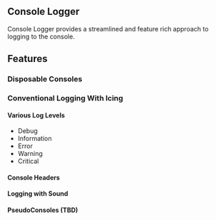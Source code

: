 ## Console Logger
Console Logger provides a streamlined and feature rich approach to logging to the console.

## Features
### Disposable Consoles

### Conventional Logging With Icing
#### Various Log Levels
- Debug
- Information
- Error
- Warning
- Critical

#### Console Headers

#### Logging with Sound

#### PseudoConsoles (TBD)